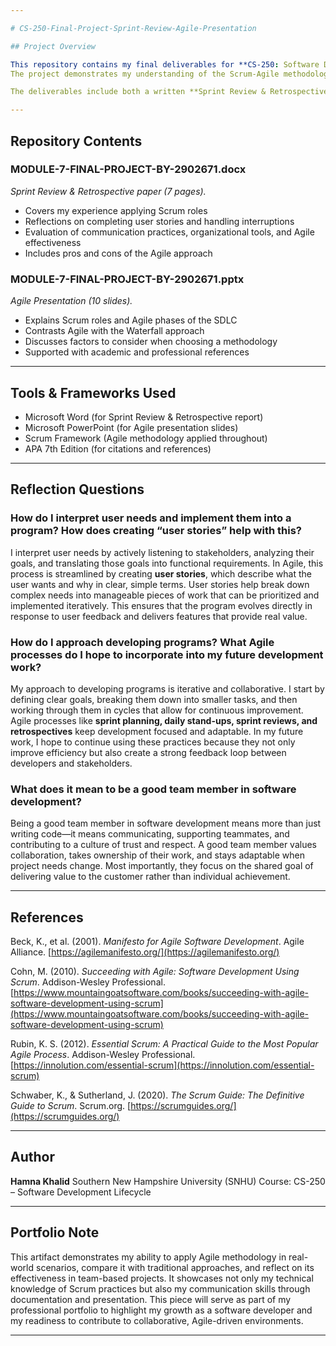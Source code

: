 ```yaml
---

# CS-250-Final-Project-Sprint-Review-Agile-Presentation

## Project Overview

This repository contains my final deliverables for **CS-250: Software Development Lifecycle** at **Southern New Hampshire University (SNHU)**.
The project demonstrates my understanding of the Scrum-Agile methodology, its comparison to the traditional Waterfall model, and my reflections on its application in the SNHU Travel case study.

The deliverables include both a written **Sprint Review & Retrospective report** and a **PowerPoint presentation** designed to communicate Agile principles, roles, and methodologies to a broader audience.

---
```


## Repository Contents

### MODULE-7-FINAL-PROJECT-BY-2902671.docx

*Sprint Review & Retrospective paper (7 pages).*

* Covers my experience applying Scrum roles
* Reflections on completing user stories and handling interruptions
* Evaluation of communication practices, organizational tools, and Agile effectiveness
* Includes pros and cons of the Agile approach

### MODULE-7-FINAL-PROJECT-BY-2902671.pptx

*Agile Presentation (10 slides).*

* Explains Scrum roles and Agile phases of the SDLC
* Contrasts Agile with the Waterfall approach
* Discusses factors to consider when choosing a methodology
* Supported with academic and professional references

---

## Tools & Frameworks Used

* Microsoft Word (for Sprint Review & Retrospective report)
* Microsoft PowerPoint (for Agile presentation slides)
* Scrum Framework (Agile methodology applied throughout)
* APA 7th Edition (for citations and references)

---

## Reflection Questions

### How do I interpret user needs and implement them into a program? How does creating “user stories” help with this?

I interpret user needs by actively listening to stakeholders, analyzing their goals, and translating those goals into functional requirements. In Agile, this process is streamlined by creating **user stories**, which describe what the user wants and why in clear, simple terms. User stories help break down complex needs into manageable pieces of work that can be prioritized and implemented iteratively. This ensures that the program evolves directly in response to user feedback and delivers features that provide real value.

### How do I approach developing programs? What Agile processes do I hope to incorporate into my future development work?

My approach to developing programs is iterative and collaborative. I start by defining clear goals, breaking them down into smaller tasks, and then working through them in cycles that allow for continuous improvement. Agile processes like **sprint planning, daily stand-ups, sprint reviews, and retrospectives** keep development focused and adaptable. In my future work, I hope to continue using these practices because they not only improve efficiency but also create a strong feedback loop between developers and stakeholders.

### What does it mean to be a good team member in software development?

Being a good team member in software development means more than just writing code—it means communicating, supporting teammates, and contributing to a culture of trust and respect. A good team member values collaboration, takes ownership of their work, and stays adaptable when project needs change. Most importantly, they focus on the shared goal of delivering value to the customer rather than individual achievement.

---

## References

Beck, K., et al. (2001). *Manifesto for Agile Software Development*. Agile Alliance. [https://agilemanifesto.org/](https://agilemanifesto.org/)

Cohn, M. (2010). *Succeeding with Agile: Software Development Using Scrum*. Addison-Wesley Professional. [https://www.mountaingoatsoftware.com/books/succeeding-with-agile-software-development-using-scrum](https://www.mountaingoatsoftware.com/books/succeeding-with-agile-software-development-using-scrum)

Rubin, K. S. (2012). *Essential Scrum: A Practical Guide to the Most Popular Agile Process*. Addison-Wesley Professional. [https://innolution.com/essential-scrum](https://innolution.com/essential-scrum)

Schwaber, K., & Sutherland, J. (2020). *The Scrum Guide: The Definitive Guide to Scrum*. Scrum.org. [https://scrumguides.org/](https://scrumguides.org/)

---

## Author

**Hamna Khalid**
Southern New Hampshire University (SNHU)
Course: CS-250 – Software Development Lifecycle

---

## Portfolio Note

This artifact demonstrates my ability to apply Agile methodology in real-world scenarios, compare it with traditional approaches, and reflect on its effectiveness in team-based projects. It showcases not only my technical knowledge of Scrum practices but also my communication skills through documentation and presentation. This piece will serve as part of my professional portfolio to highlight my growth as a software developer and my readiness to contribute to collaborative, Agile-driven environments.

---
